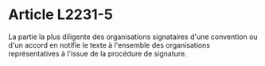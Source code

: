 # Article L2231-5

La partie la plus diligente des organisations signataires d'une convention ou d'un accord en notifie le texte à l'ensemble des organisations représentatives à l'issue de la procédure de signature.